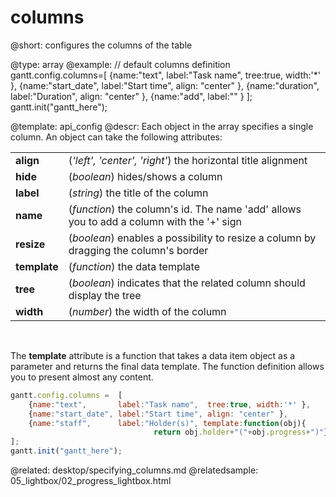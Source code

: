 columns
=============
@short: configures the columns of the table
	

@type: array
@example:
// default columns definition
gantt.config.columns=[
	{name:"text", 		label:"Task name", 	tree:true, width:'*' },
	{name:"start_date", label:"Start time", align: "center" },
	{name:"duration",	label:"Duration", 	align: "center" },
    {name:"add",		label:"" }
];
gantt.init("gantt_here");



@template:	api_config
@descr:
Each object in the array specifies a single column. An object can take the following attributes:

<table class="webixdoc_links">
	<tbody>
    	<tr>
			<td class="webixdoc_links0"><b>align</b></td>
			<td>(<i>'left', 'center', 'right'</i>) the horizontal title alignment </td>
		</tr>
    	<tr>
			<td class="webixdoc_links0"><b>hide</b></td>
			<td>(<i>boolean</i>) hides/shows a column</td>
		</tr>
		<tr>
			<td class="webixdoc_links0"><b>label</b></td>
			<td>(<i>string</i>) the title of the column</td>
		</tr>
		<tr>
			<td class="webixdoc_links0"><b>name</b></td>
			<td>(<i>function</i>) the column's id. The name 'add' allows you to add a column with the '+' sign</td>
		</tr>
    	<tr>
			<td class="webixdoc_links0"><b>resize</b></td>
			<td>(<i>boolean</i>) enables a possibility to resize a column by dragging the column's border</td>
		</tr>
        <tr>
			<td class="webixdoc_links0"><b>template</b></td>
			<td>(<i>function</i>) the data template  </td>
		</tr>
        <tr>
			<td class="webixdoc_links0"><b>tree</b></td>
			<td>(<i>boolean</i>) indicates that the related column should display the tree</td>
		</tr>
        <tr>
			<td class="webixdoc_links0"><b>width</b></td>
			<td>(<i>number</i>)  the width of the column</td>
		</tr>
</tbody>
</table>

<br>

The **template** attribute is a function that takes a data item object as a parameter and returns the final data template. The function definition allows you to present almost any content.

~~~js
gantt.config.columns =  [
    {name:"text",       label:"Task name",  tree:true, width:'*' },
    {name:"start_date", label:"Start time", align: "center" },
    {name:"staff",      label:"Holder(s)", template:function(obj){
                                return obj.holder+"("+obj.progress+")"} }
];
gantt.init("gantt_here");
~~~

@related:
	desktop/specifying_columns.md
@relatedsample:
	05_lightbox/02_progress_lightbox.html